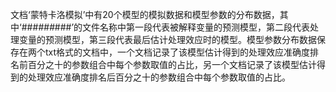 文档‘蒙特卡洛模拟’中有20个模型的模拟数据和模型参数的分布数据，其中‘###_###_###’的文件名称中第一段代表被解释变量的预测模型，第二段代表处理变量的预测模型，第三段代表最后估计处理效应时的模型。模型参数分布数据保存在两个txt格式的文档中，一个文档记录了该模型估计得到的处理效应准确度排名前百分之十的参数组合中每个参数取值的占比，另一个文档记录了该模型估计得到的处理效应准确度排名后百分之十的参数组合中每个参数取值的占比。
